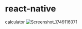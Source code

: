 # react-native

calculator
![Screenshot_1749116071](https://github.com/user-attachments/assets/407c2a98-9b1c-4f77-b079-a43bc55bb576)
